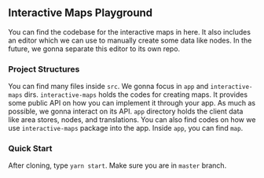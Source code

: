 ## Interactive Maps Playground

You can find the codebase for the interactive maps in here. It also includes an editor which we can use to manually create some data like nodes. In the future,
we gonna separate this editor to its own repo.


### Project Structures

You can find many files inside `src`. We gonna focus in `app` and `interactive-maps` dirs.
`interactive-maps` holds the codes for creating maps. It provides some public API on how you can implement it through your app. As much as possible, we gonna interact on its API. `app` directory holds the client data like area stores, nodes, and translations. You can also find codes on how we use `interactive-maps` package into the app. Inside `app`, you can find `map`.

### Quick Start

After cloning, type `yarn start`. Make sure you are in `master` branch.
